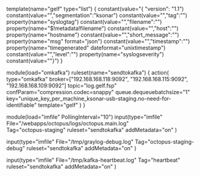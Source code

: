 template(name="gelf" type="list") {
    constant(value="{  \"version\":     \"1.1")
    constant(value="\",\"segmentation\":\"ksonar")
    constant(value="\",\"tag\":\"")           property(name="syslogtag")
    constant(value="\",\"filename\":\"")      property(name="$!metadata!filename")
    constant(value="\",\"host\":\"")          property(name="hostname")
    constant(value="\",\"short_message\":\"") property(name="msg" format="json")
    constant(value="\",\"timestamp\":\"")     property(name="timegenerated" dateformat="unixtimestamp")
    constant(value="\",\"level\":\"")         property(name="syslogseverity")
    constant(value="\"}")
}

module(load="omkafka")
ruleset(name="sendtokafka") {
    action(                                                                                                                                                                                                                                                                                                                                                 
        type="omkafka"
        broker=["192.168.168.118:9092",
                "192.168.168.115:9092",
                "192.168.168.109:9092"]
        topic="log.gelf.fsp" confParam="compression.codec=snappy"
        queue.dequeuebatchsize="1"
        key="unique_key_per_machine_ksonar-usb-staging.no-need-for-identifiable"
        template="gelf"
        )
}

module(load="imfile" PollingInterval="10")
input(type="imfile"
      File="/webapps/octopus/logs/octopus.main.log"    
      Tag="octopus-staging"
      ruleset="sendtokafka"
        addMetadata="on"
        )

input(type="imfile"
      File="/tmp/graylog-debug.log"
      Tag="octopus-staging-debug"
      ruleset="sendtokafka"
        addMetadata="on"
        )

input(type="imfile"
      File="/tmp/kafka-heartbeat.log"
      Tag="heartbeat"
      ruleset="sendtokafka"
        addMetadata="on"
        )
